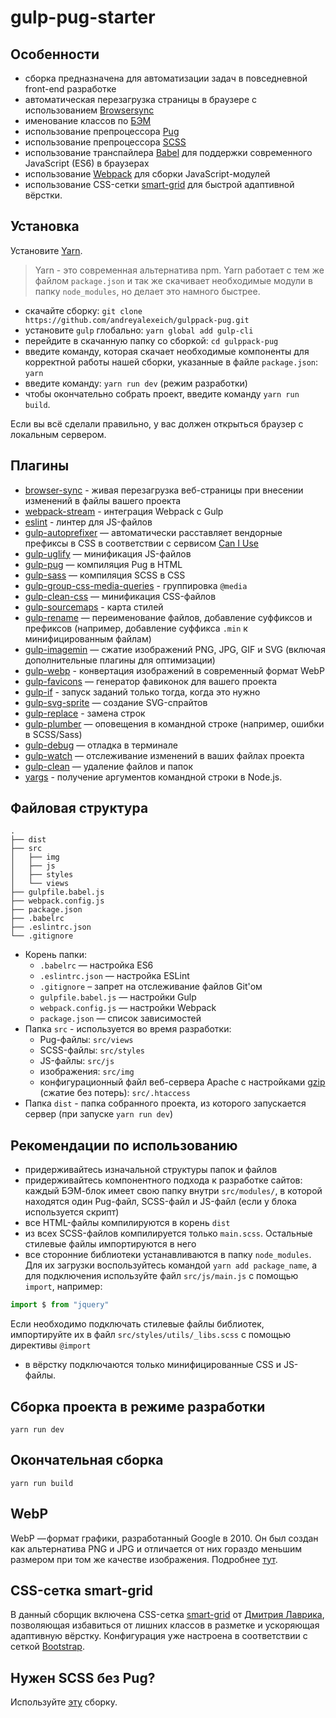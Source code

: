 # gulp-pug-starter

## Особенности
* сборка предназначена для автоматизации задач в повседневной front-end разработке
* автоматическая перезагрузка страницы в браузере с использованием [Browsersync](https://www.browsersync.io/)
* именование классов по [БЭМ](https://ru.bem.info/)
* использование препроцессора [Pug](https://pugjs.org/api/getting-started.html)
* использование препроцессора [SCSS](https://sass-lang.com/)
* использование транспайлера [Babel](https://babeljs.io/) для поддержки современного JavaScript (ES6) в браузерах
* использование [Webpack](https://webpack.js.org/) для сборки JavaScript-модулей
* использование CSS-сетки [smart-grid](https://github.com/dmitry-lavrik/smart-grid) для быстрой адаптивной вёрстки.

## Установка
Установите [Yarn](https://yarnpkg.com/en/docs/install).

> Yarn - это современная альтернатива npm. Yarn работает с тем же файлом ```package.json``` и так же скачивает необходимые модули в папку ```node_modules```, но делает это намного быстрее.

* скачайте сборку: ```git clone https://github.com/andreyalexeich/gulppack-pug.git```
* установите ```gulp``` глобально: ```yarn global add gulp-cli```
* перейдите в скачанную папку со сборкой: ```cd gulppack-pug```
* введите команду, которая скачает необходимые компоненты для корректной работы нашей сборки, указанные в файле ```package.json```: ```yarn```
* введите команду: ```yarn run dev``` (режим разработки)
* чтобы окончательно собрать проект, введите команду ```yarn run build```.

Если вы всё сделали правильно, у вас должен открыться браузер с локальным сервером.

## Плагины

* [browser-sync](https://browsersync.io/docs/gulp) - живая перезагрузка веб-страницы при внесении изменений в файлы вашего проекта
* [webpack-stream](https://github.com/shama/webpack-stream) - интеграция Webpack с Gulp 
* [eslint](https://eslint.org/) - линтер для JS-файлов
* [gulp-autoprefixer](https://www.npmjs.com/package/gulp-autoprefixer) — автоматически расставляет вендорные префиксы в CSS в соответствии с сервисом [Can I Use](https://caniuse.com/)
* [gulp-uglify](https://www.npmjs.com/package/gulp-uglify) — минификация JS-файлов
* [gulp-pug](https://www.npmjs.com/package/gulp-pug) — компиляция Pug в HTML
* [gulp-sass](https://www.npmjs.com/package/gulp-sass) — компиляция SCSS в CSS
* [gulp-group-css-media-queries](https://www.npmjs.com/package/gulp-group-css-media-queries) - группировка ```@media```
* [gulp-clean-css](https://www.npmjs.com/package/gulp-clean-css) — минификация CSS-файлов
* [gulp-sourcemaps](https://www.npmjs.com/package/gulp-sourcemaps) - карта стилей
* [gulp-rename](https://www.npmjs.com/package/gulp-rename) — переименование файлов, добавление суффиксов и префиксов (например, добавление суффикса ```.min``` к минифицированным файлам)
* [gulp-imagemin](https://www.npmjs.com/package/gulp-imagemin) — сжатие изображений PNG, JPG, GIF и SVG (включая дополнительные плагины для оптимизации)
* [gulp-webp](https://www.npmjs.com/package/gulp-webp) - конвертация изображений в современный формат WebP
* [gulp-favicons](https://github.com/evilebottnawi/favicons) — генератор фавиконок для вашего проекта
* [gulp-if](https://www.npmjs.com/package/gulp-if) - запуск заданий только тогда, когда это нужно
* [gulp-svg-sprite](https://www.npmjs.com/package/gulp-svg-sprite) — создание SVG-спрайтов
* [gulp-replace](https://www.npmjs.com/package/gulp-replace) - замена строк
* [gulp-plumber](https://www.npmjs.com/package/gulp-plumber) — оповещения в командной строке (например, ошибки в SCSS/Sass)
* [gulp-debug](https://www.npmjs.com/package/gulp-debug) — отладка в терминале
* [gulp-watch](https://www.npmjs.com/package/gulp-watch) — отслеживание изменений в ваших файлах проекта
* [gulp-clean](https://www.npmjs.com/package/gulp-clean) — удаление файлов и папок
* [yargs](https://www.npmjs.com/package/yargs) - получение аргументов командной строки в Node.js.

## Файловая структура

```
.
├── dist
├── src
│   ├── img
│   ├── js
│   ├── styles
│   └── views
├── gulpfile.babel.js
├── webpack.config.js
├── package.json
├── .babelrc
├── .eslintrc.json
└── .gitignore
```

* Корень папки:
	* ```.babelrc``` — настройка ES6
	* ```.eslintrc.json``` — настройка ESLint
	* ```.gitignore``` – запрет на отслеживание файлов Git'ом
	* ```gulpfile.babel.js``` — настройки Gulp
	* ```webpack.config.js``` — настройки Webpack
	* ```package.json``` — список зависимостей
* Папка ```src``` - используется во время разработки:
	* Pug-файлы: ```src/views```
	* SCSS-файлы: ```src/styles```
	* JS-файлы: ```src/js```
	* изображения: ```src/img```
	* конфигурационный файл веб-сервера Apache с настройками [gzip](https://habr.com/ru/post/221849/) (сжатие без потерь): ```src/.htaccess```
* Папка ```dist``` - папка собранного проекта, из которого запускается сервер (при запуске ```yarn run dev```)

## Рекомендации по использованию
* придерживайтесь изначальной структуры папок и файлов
* придерживайтесь компонентного подхода к разработке сайтов: каждый БЭМ-блок имеет свою папку внутри ```src/modules/```, в которой находятся один Pug-файл, SCSS-файл и 
JS-файл (если у блока используется скрипт)
* все HTML-файлы компилируются в корень ```dist```
* из всех SCSS-файлов компилируется только ```main.scss```. Остальные стилевые файлы импортируются в него
* все сторонние библиотеки устанавливаются в папку ```node_modules```. Для их загрузки воспользуйтеcь командой ```yarn add package_name```, а для подключения используйте файл 
```src/js/main.js``` с помощью ```import```, например: 
```javascript 
import $ from "jquery"
```
Если необходимо подключать стилевые файлы библиотек, импортируйте их в файл ```src/styles/utils/_libs.scss``` с помощью директивы ```@import```
* в вёрстку подключаются только минифицированные CSS и JS-файлы.

## Сборка проекта в режиме разработки
```yarn run dev```

## Окончательная сборка
```yarn run build```

## WebP 
WebP — формат графики, разработанный Google в 2010. Он был создан как альтернатива PNG и JPG и отличается от них гораздо меньшим размером при том же качестве изображения. 
Подробнее [тут](https://habr.com/ru/post/275735/).

## CSS-сетка smart-grid
В данный сборщик включена CSS-сетка [smart-grid](https://github.com/dmitry-lavrik/smart-grid) от [Дмитрия Лаврика](https://dmitrylavrik.ru/), позволяющая избавиться от 
лишних классов в разметке и ускоряющая адаптивную вёрстку. Конфигурация уже настроена в соответствии с сеткой [Bootstrap](https://getbootstrap.com/).

## Нужен SCSS без Pug?
Используйте [эту](https://github.com/andreyalexeich/gulp-scss-starter/) сборку.